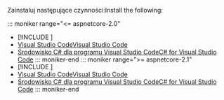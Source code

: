 <span data-ttu-id="f73bd-101">Zainstaluj następujące czynności:</span><span class="sxs-lookup"><span data-stu-id="f73bd-101">Install the following:</span></span>

::: moniker range="<= aspnetcore-2.0"
* [!INCLUDE [](~/includes/net-core-sdk-download-link.md)]
* [<span data-ttu-id="f73bd-102">Visual Studio Code</span><span class="sxs-lookup"><span data-stu-id="f73bd-102">Visual Studio Code</span></span>](https://code.visualstudio.com/download)
* [<span data-ttu-id="f73bd-103">Środowisko C# dla programu Visual Studio Code</span><span class="sxs-lookup"><span data-stu-id="f73bd-103">C# for Visual Studio Code</span></span>](https://marketplace.visualstudio.com/items?itemName=ms-vscode.csharp)
::: moniker-end
::: moniker range=">= aspnetcore-2.1"
* [!INCLUDE [](~/includes/2.1-SDK.md)]
* [<span data-ttu-id="f73bd-104">Visual Studio Code</span><span class="sxs-lookup"><span data-stu-id="f73bd-104">Visual Studio Code</span></span>](https://code.visualstudio.com/download)
* [<span data-ttu-id="f73bd-105">Środowisko C# dla programu Visual Studio Code</span><span class="sxs-lookup"><span data-stu-id="f73bd-105">C# for Visual Studio Code</span></span>](https://marketplace.visualstudio.com/items?itemName=ms-vscode.csharp)
::: moniker-end
